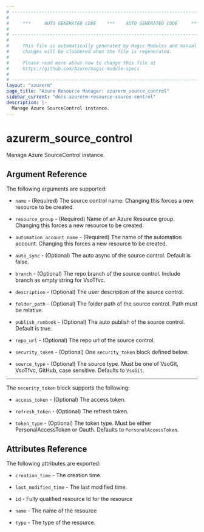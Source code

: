 ```yaml
---
# ----------------------------------------------------------------------------
#
#     ***     AUTO GENERATED CODE    ***    AUTO GENERATED CODE     ***
#
# ----------------------------------------------------------------------------
#
#     This file is automatically generated by Magic Modules and manual
#     changes will be clobbered when the file is regenerated.
#
#     Please read more about how to change this file at
#     https://github.com/Azure/magic-module-specs
#
# ----------------------------------------------------------------------------
layout: "azurerm"
page_title: "Azure Resource Manager: azurerm_source_control"
sidebar_current: "docs-azurerm-resource-source-control"
description: |-
  Manage Azure SourceControl instance.
---
```


# azurerm_source_control

Manage Azure SourceControl instance.


## Argument Reference

The following arguments are supported:

* `name` - (Required) The source control name. Changing this forces a new resource to be created.

* `resource_group` - (Required) Name of an Azure Resource group. Changing this forces a new resource to be created.

* `automation_account_name` - (Required) The name of the automation account. Changing this forces a new resource to be created.

* `auto_sync` - (Optional) The auto async of the source control. Default is false.

* `branch` - (Optional) The repo branch of the source control. Include branch as empty string for VsoTfvc.

* `description` - (Optional) The user description of the source control.

* `folder_path` - (Optional) The folder path of the source control. Path must be relative.

* `publish_runbook` - (Optional) The auto publish of the source control. Default is true.

* `repo_url` - (Optional) The repo url of the source control.

* `security_token` - (Optional) One `security_token` block defined below.

* `source_type` - (Optional) The source type. Must be one of VsoGit, VsoTfvc, GitHub, case sensitive. Defaults to `VsoGit`.

---

The `security_token` block supports the following:

* `access_token` - (Optional) The access token.

* `refresh_token` - (Optional) The refresh token.

* `token_type` - (Optional) The token type. Must be either PersonalAccessToken or Oauth. Defaults to `PersonalAccessToken`.

## Attributes Reference

The following attributes are exported:

* `creation_time` - The creation time.

* `last_modified_time` - The last modified time.

* `id` - Fully qualified resource Id for the resource

* `name` - The name of the resource

* `type` - The type of the resource.

